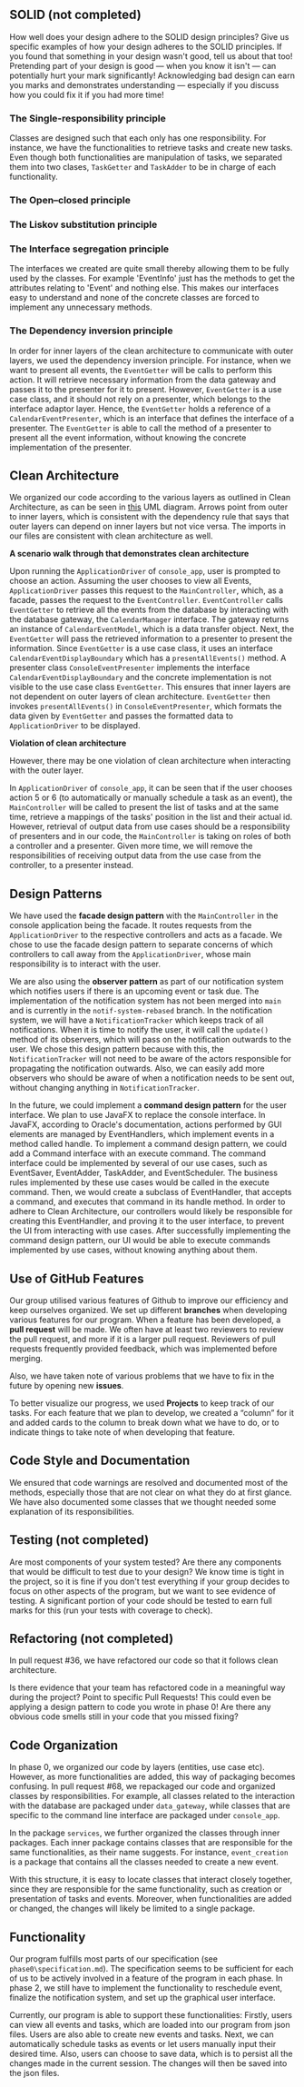 ## SOLID (not completed)

How well does your design adhere to the SOLID design principles?
Give us specific examples of how your design adheres to the SOLID principles.
If you found that something in your design wasn't good, tell us about that too!
Pretending part of your design is good — when you know it isn't — can potentially hurt your mark significantly!
Acknowledging bad design can earn you marks and demonstrates understanding — especially if you discuss how you could fix it if you had more time!


###  The Single-responsibility principle

Classes are designed such that each only has one responsibility. For instance,
we have the functionalities to retrieve tasks and create new tasks. Even though both
functionalities are manipulation of tasks, we separated them into two clases, `TaskGetter`
and `TaskAdder` to be in charge of each functionality.

### The Open–closed principle


### The Liskov substitution principle


### The Interface segregation principle
The interfaces we created are quite small thereby allowing them to be fully used by the classes. For example 'EventInfo' just has the methods to get the attributes relating to 'Event' and nothing else. This makes our interfaces easy to understand and none of the concrete classes are forced to implement any unnecessary methods.


### The Dependency inversion principle

In order for inner layers of the clean architecture to communicate with outer layers,
we used the dependency inversion principle. For instance, when we want to present all
events, the `EventGetter` will be calls to perform this action. It will retrieve necessary information
from the data gateway and passes it to the presenter for it to present. However, 
`EventGetter` is a use case class, and it should not rely on a presenter, which belongs
to the interface adaptor layer. Hence, the `EventGetter` holds a reference of a `CalendarEventPresenter`, 
which is an interface that defines the interface of a presenter. The `EventGetter` is able to call the
method of a presenter to present all the event information, without knowing the concrete implementation
of the presenter.

## Clean Architecture

We organized our code according to the various layers as outlined in Clean Architecture, as can be seen in 
[this](https://drive.google.com/file/d/1MepffESg7WIG2lEm6N33ytD_fawoBvkP/view?usp=sharing) UML diagram. 
Arrows point from outer to inner layers, which is consistent with the dependency rule that says that outer layers 
can depend on inner layers but not vice versa. The imports in our files are consistent with clean architecture as well.

__A scenario walk through that demonstrates clean architecture__

Upon running the `ApplicationDriver` of `console_app`, user is prompted to choose an action. 
Assuming the user chooses to view all Events, `ApplicationDriver` passes this request to the `MainController`, which,
as a facade, passes the request to the `EventController`. `EventController` calls `EventGetter` to retrieve all the
events from the database by interacting with the database gateway, the `CalendarManager` interface. The gateway returns 
an instance of `CalendarEventModel`, which is a data transfer object. Next, the `EventGetter` will pass the 
retrieved information to a presenter to present the information. Since `EventGetter` is a use case class, it uses an 
interface `CalendarEventDisplayBoundary` which has a `presentAllEvents()` method. A presenter class `ConsoleEventPresenter`
implements the interface `CalendarEventDisplayBoundary` and the concrete implementation is not visible to the use case class
`EventGetter`. This ensures that inner layers are not dependent on outer layers of clean architecture. `EventGetter` then invokes
`presentAllEvents()` in `ConsoleEventPresenter`, which formats the data given by `EventGetter` and passes the formatted data to
`ApplicationDriver` to be displayed.

__Violation of clean architecture__

However, there may be one violation of clean architecture when interacting with the outer layer. 

In `ApplicationDriver` of `console_app`, it can be seen that if the user chooses action 5 or 6 
(to automatically or manually schedule a task as an event), the `MainController` will be called to present the list of 
tasks and at the same time, retrieve a mappings of the tasks' position in the list and their actual id. 
However, retrieval of output data from use cases should be a responsibility of presenters and in our code, 
the `MainController` is taking on roles of both a controller and a presenter.
Given more time, we will remove the responsibilities of receiving output data from the use case from the controller, 
to a presenter instead. 

## Design Patterns

We have used the **facade design pattern** with the `MainController` in the console application being 
the facade. It routes requests from the `ApplicationDriver` to the respective controllers and acts as a facade.
We chose to use the facade design pattern to separate concerns of which controllers to call away from
the `ApplicationDriver`, whose main responsibility is to interact with the user.

We are also using the **observer pattern** as part of our notification system which
notifies users if there is an upcoming event or task due. The implementation of the notification
system has not been merged into `main` and is currently in the `notif-system-rebased` branch.
In the notification system, we will have a `NotificationTracker` which keeps track of all notifications.
When it is time to notify the user, it will call the `update()` method of its observers, which will pass
on the notification outwards to the user. We chose this design pattern because with this, the `NotificationTracker`
will not need to be aware of the actors responsible for propagating the notification outwards. Also, we can easily 
add more observers who should be aware of when a notification needs to be sent out, without changing anything in 
`NotificationTracker`.

In the future, we could implement a **command design pattern** for the user interface. We plan to use JavaFX to replace the console
interface. In JavaFX, according to Oracle's documentation, actions performed by GUI elements are managed by EventHandlers,
which implement events in a method called handle. To implement a command design pattern, we could add a Command interface with
an execute command. The command interface could be implemented by several of our use cases, such as EventSaver, EventAdder, TaskAdder, and EventScheduler.
The business rules implemented by these use cases would be called in the execute command. Then, we would create a subclass of EventHandler,
that accepts a command, and executes that command in its handle method. In order to adhere to Clean Architecture, our controllers
would likely be responsible for creating this EventHandler, and proving it to the user interface, to prevent the UI from interacting with use cases.
After successfully implementing the command design pattern, our UI would be able to execute commands implemented by use cases,
without knowing anything about them.

## Use of GitHub Features

Our group utilised various features of Github to improve our efficiency and keep ourselves organized. 
We set up different **branches** when developing various features for our program. When a feature has been developed, 
a **pull request** will be made. We often have at least two reviewers to review the pull request, 
and more if it is a larger pull request. Reviewers of pull requests frequently provided feedback, which was implemented before
merging.

Also, we have taken note of various problems that we have to fix in the future by opening new **issues**. 

To better visualize our progress, we used **Projects** to keep track of our tasks. For each feature that we 
plan to develop, we created a “column” for it and added cards to the column to break down what we have to do, 
or to indicate things to take note of when developing that feature.

## Code Style and Documentation

We ensured that code warnings are resolved and documented most of the methods, especially those that are 
not clear on what they do at first glance. We have also documented some classes that we thought needed 
some explanation of its responsibilities. 

## Testing (not completed)

Are most components of your system tested? Are there any components that would be difficult to test due to your design?
We know time is tight in the project, so it is fine if you don't test everything if your group decides to focus on other aspects of the program, but we want to see evidence of testing.
A significant portion of your code should be tested to earn full marks for this (run your tests with coverage to check).

## Refactoring (not completed)

In pull request #36, we have refactored our code so that it follows clean architecture.

Is there evidence that your team has refactored code in a meaningful way during the project?
Point to specific Pull Requests!
This could even be applying a design pattern to code you wrote in phase 0!
Are there any obvious code smells still in your code that you missed fixing?

## Code Organization

In phase 0, we organized our code by layers (entities, use case etc). However, as more functionalities 
are added, this way of packaging becomes confusing. In pull request #68, we repackaged our code 
and organized classes by responsibilities. For example, all classes related to the interaction with 
the database are packaged under `data_gateway`, while classes that are specific to the command line 
interface are packaged under `console_app`.  

In the package `services`, we further organized the classes through inner packages. 
Each inner package contains classes that are responsible for the same functionalities, 
as their name suggests. For instance, `event_creation` is a package that contains all the 
classes needed to create a new event.

With this structure, it is easy to locate classes that interact closely together, since they 
are responsible for the same functionality, such as creation or presentation of tasks and events. 
Moreover, when functionalities are added or changed, the changes will likely be limited to a single package.

## Functionality

Our program fulfills most parts of our specification (see `phase0\specification.md`).
The specification seems to be sufficient for each of us to be actively involved in
a feature of the program in each phase. In phase 2, we still have to implement the functionality
to reschedule event, finalize the notification system, and set up the graphical user interface.

Currently, our program is able to support these functionalities:
Firstly, users can view all events and tasks, which are loaded into our program from json files.
Users are also able to create new events and tasks. Next, we can automatically schedule tasks as events
or let users manually input their desired time. Also, users can choose to save data, which
is to persist all the changes made in the current session. The changes will then be saved into the json files.
